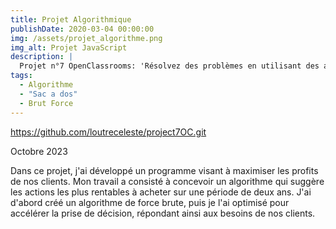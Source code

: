 ```yaml
---
title: Projet Algorithmique
publishDate: 2020-03-04 00:00:00
img: /assets/projet_algorithme.png
img_alt: Projet JavaScript
description: |
  Projet n°7 OpenClassrooms: 'Résolvez des problèmes en utilisant des algorithmes en Python'.
tags:
  - Algorithme
  - "Sac a dos"
  - Brut Force
---
```


https://github.com/loutreceleste/project7OC.git

Octobre 2023

Dans ce projet, j'ai développé un programme visant à maximiser les profits de nos clients. Mon travail a consisté à concevoir un algorithme qui suggère les actions les plus rentables à acheter sur une période de deux ans. J'ai d'abord créé un algorithme de force brute, puis je l'ai optimisé pour accélérer la prise de décision, répondant ainsi aux besoins de nos clients.
